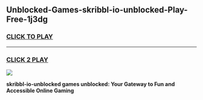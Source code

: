 
## Unblocked-Games-skribbl-io-unblocked-Play-Free-1j3dg
<h3>
<a href="https://premium76.site?title=skribbl-io-unblocked&ref=18A1">CLICK TO PLAY</a></h3>
<hr>

<h3>
<a href="https://premium76.site?title=skribbl-io-unblocked&ref=18A1">CLICK 2 PLAY</a>
  
</h3>

<a href="https://premium76.site?title=skribbl-io-unblocked&ref=18A1"><img src="https://clearcache.store/games.png"></a>


**skribbl-io-unblocked games unblocked: Your Gateway to Fun and Accessible Online Gaming**
